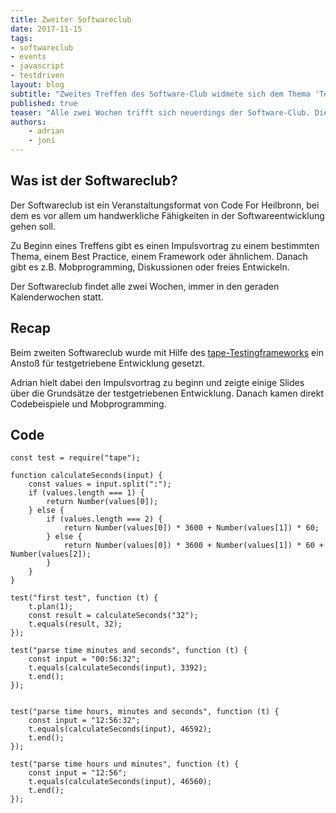 ```yaml
---
title: Zweiter Softwareclub
date: 2017-11-15
tags: 
- softwareclub
- events
- javascript
- testdriven
layout: blog
subtitle: "Zweites Treffen des Software-Club widmete sich dem Thema 'Testdriven in JavaScript entwickeln'"
published: true
teaser: "Alle zwei Wochen trifft sich neuerdings der Software-Club. Diese Treffen sollen der Vertiefung handwerklicher Fähigkeiten in der Softwareentwicklung dienen. Beim Treffen am 15.22.17 ging es um testgetriebene Entwicklung unter JavaScript mit Hilfe von tape." 
authors: 
    - adrian
    - joni
---
```


## Was ist der Softwareclub?

Der Softwareclub ist ein Veranstaltungsformat von Code For Heilbronn, bei dem es vor allem um handwerkliche Fähigkeiten in der Softwareentwicklung gehen soll.

Zu Beginn eines Treffens gibt es einen Impulsvortrag zu einem bestimmten Thema, einem Best Practice, einem Framework oder ähnlichem. 
Danach gibt es z.B. Mobprogramming, Diskussionen oder freies Entwickeln.

Der Softwareclub findet alle zwei Wochen, immer in den geraden Kalenderwochen statt.

## Recap

Beim zweiten Softwareclub wurde mit Hilfe des [tape-Testingframeworks](https://github.com/substack/tape) ein Anstoß für testgetriebene Entwicklung gesetzt.

Adrian hielt dabei den Impulsvortrag zu beginn und zeigte einige Slides über die Grundsätze der testgetriebenen Entwicklung. Danach kamen direkt Codebeispiele und Mobprogramming. 



## Code

    const test = require("tape");

    function calculateSeconds(input) {
        const values = input.split(":");
        if (values.length === 1) {
            return Number(values[0]);
        } else {
            if (values.length === 2) {
                return Number(values[0]) * 3600 + Number(values[1]) * 60;
            } else {
                return Number(values[0]) * 3600 + Number(values[1]) * 60 + Number(values[2]);
            }
        }
    }

    test("first test", function (t) {
        t.plan(1);
        const result = calculateSeconds("32");
        t.equals(result, 32);
    });

    test("parse time minutes and seconds", function (t) {
        const input = "00:56:32";
        t.equals(calculateSeconds(input), 3392);
        t.end();
    });


    test("parse time hours, minutes and seconds", function (t) {
        const input = "12:56:32";
        t.equals(calculateSeconds(input), 46592);
        t.end();
    });

    test("parse time hours und minutes", function (t) {
        const input = "12:56";
        t.equals(calculateSeconds(input), 46560);
        t.end();
    });
